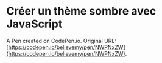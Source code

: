 # Créer un thème sombre avec JavaScript

A Pen created on CodePen.io. Original URL: [https://codepen.io/believemy/pen/NWPNxZW](https://codepen.io/believemy/pen/NWPNxZW).



